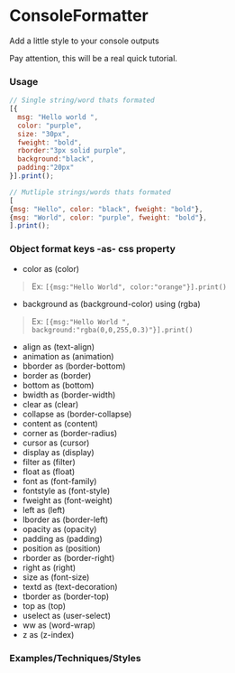 # ConsoleFormatter
Add a little style to your console outputs

Pay attention, this will be a real quick tutorial.

### Usage
```javascript
// Single string/word thats formated
[{
  msg: "Hello world ", 
  color: "purple", 
  size: "30px",
  fweight: "bold",
  rborder:"3px solid purple",
  background:"black",
  padding:"20px"
}].print();

// Mutliple strings/words thats formated
[
{msg: "Hello", color: "black", fweight: "bold"},
{msg: "World", color: "purple", fweight: "bold"},
].print();
```


### Object format keys -as- css property
- color as (color)
> Ex: ```[{msg:"Hello World", color:"orange"}].print()```
- background as (background-color) using (rgba)
> Ex: ```[{msg:"Hello World ", background:"rgba(0,0,255,0.3)"}].print()```
- align as (text-align)
- animation as (animation)
- bborder as (border-bottom)
- border as (border)
- bottom as (bottom)
- bwidth as (border-width)
- clear as (clear)
- collapse as (border-collapse)
- content as (content)
- corner as (border-radius)
- cursor as (cursor)
- display as (display)
- filter as (filter)
- float as (float)
- font as (font-family)
- fontstyle as (font-style)
- fweight as (font-weight)
- left as (left)
- lborder as (border-left)
- opacity as (opacity)
- padding as (padding)
- position as (position)
- rborder as (border-right)
- right as (right)
- size as (font-size)
- textd as (text-decoration)
- tborder as (border-top)
- top as (top)
- uselect as (user-select)
- ww as (word-wrap)
- z as (z-index)

### Examples/Techniques/Styles
